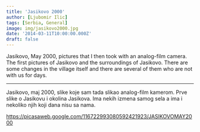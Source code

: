 ```yaml
---
title: 'Jasikovo 2000'
author: [Ljubomir Ilic]
tags: [Serbia, General]
image: img/jasikovo2000.jpg
date: '2014-03-11T10:00:00.000Z'
draft: false
---
```


Jasikovo, May 2000, pictures that I then took with an analog-film camera. The first pictures of Jasikovo and the surroundings of Jasikovo. There are some changes in the village itself and there are several of them who are not with us for days.

------

Jasikovo, maj 2000, slike koje sam tada slikao analog-film kamerom. Prve slike o Jasikovu i okolina Jasikova. Ima nekih izmena samog sela a ima i nekoliko njih koji dana nisu sa nama.

https://picasaweb.google.com/116722993080592421923/JASIKOVOMAY2000
